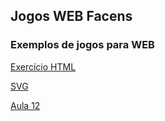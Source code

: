 ## Jogos WEB Facens

### Exemplos de jogos para WEB

[Exercício HTML](https://rubens-gasparotto.github.io/jogosweb/HTML/HTML1_1.html)

[SVG](https://rubens-gasparotto.github.io/jogosweb/SVG/bandeira_japao.html)

[Aula 12](https://rubens-gasparotto.github.io/jogosweb/AULA12/aula12.html)

